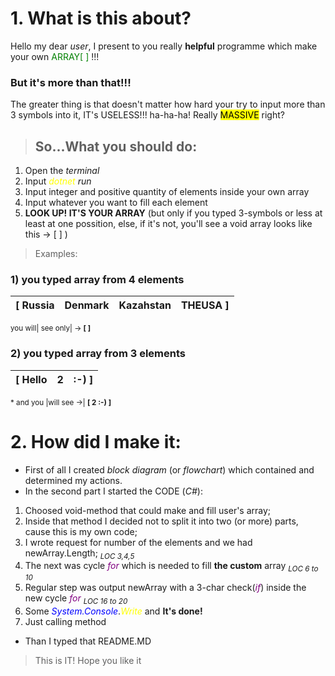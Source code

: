 # 1. What is this about?
Hello my dear *user*, I present to you really **helpful** programme
which make your own <span style="color:green"> ARRAY[ ] </span>!!! 
### But it's more than that!!!
The greater thing is that doesn't matter how hard your try to input more than 3 symbols into it, IT's USELESS!!! ha-ha-ha! Really <mark>MASSIVE</mark> right?
>## So...What you should do:
1. Open the *terminal*
2. Input <span style="color:yellow">*dotnet </span> run*
3. Input integer and positive quantity of elements inside your own array
4. Input whatever you want to fill each element
5. **LOOK UP! IT'S YOUR ARRAY** (but only if you typed 3-symbols or less at least at one possition, else, if it's not, you'll see a void array looks like this -> [ ] )

>Examples:

### 1) you typed array from 4 elements

|[ Russia|Denmark|Kazahstan|THEUSA ]|
|----------|-----------|---------|------------|

<sub>you will| see only| -> **[ ]**</sub>

### 2) you typed array from 3 elements

|[ Hello|2|:-) ]|
|----------|-----------|---------|

<sub>* and you |will see ->| **[ 2 :-) ]** </sub>

# 2. How did I make it:
* First of all I created *block diagram* (or *flowchart*) which contained and determined my actions. 
* In the second part I started the CODE (*C#*):
1. Choosed void-method that could make and fill user's array;
2. Inside that method I deсided not to split it into two (or more) parts, cause this is my own code;
3. I wrote request for number of the elements and we had newArray.Length; <sub>*LOC 3,4,5*</sub>
4. The next was cycle <span style="color:purple">*for*</span> which is needed to fill **the custom** array <sub>*LOC 6 to 10*</sub>
5. Regular step was output newArray with a 3-char check(<span style="color:purple">*if*</span>) inside the new cycle <span style="color:purple">*for*</span> <sub>*LOC 16 to 20*</sub>
6. Some <span style="color:blue">*System.Console*</span>.<span style="color:yellow">*Write*</span> and **It's done!**
7. Just calling method
* Than I typed that README.MD 
>  This is IT! Hope you like it
